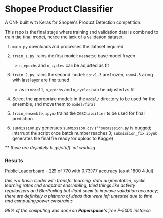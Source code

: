 # Shopee Product Classifier

A CNN built with Keras for Shopee's Product Detection competition.

This repo is the final stage where training and validation data is combined to train the final model, hence the lack of a validation dataset.

1.  `main.py` downloads and processes the dataset required

2.  `train_1.py` trains the first model: `ResNet50` base model frozen

    - `n_epochs` and `n_cycles` can be adjusted as fit

3.  `train_2.py` trains the second model: `conv1-3` are frozen, `conv4-5` along with last layer are fine tuned

    - as in `model1`, `n_epochs` and `n_cycles` can be adjusted as fit

4.  Select the appropriate models in the `model/` directory to be used for the ensemble, and move them to `model/final`

5.  `train_ensemble.ipynb` trains the `XGBClassifier` to be used for final prediction

6.  `submission.py` generates `submission.csv` (\*\*`submission.py` is bugged; interrupt the script once batch number reaches 0; `submission_fix.ipynb` generates the final file ready for upload to Kaggle)

\*\* _there are definitely bugs/stuff not working_

### Results

Public Leaderboard - 229 of 770 with 0.73977 accuracy (as at 1800 4 Jul)

_this is a basic model with transfer learning, data augmentation, cyclic learning rates and snapshot ensembling; tried things like activity regularizers and BlurPooling but didnt seem to improve validation accuracy; there are definitely a plethora of ideas that were left untested due to time and computing power constraints_

_98% of the computing was done on **Paperspace**'s free P-5000 instance_
